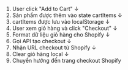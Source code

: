 1. User click "Add to Cart"
   ↓
2. Sản phẩm được thêm vào state cartItems
   ↓
3. cartItems được lưu vào localStorage
   ↓
4. User xem giỏ hàng và click "Checkout"
   ↓
5. Format dữ liệu giỏ hàng cho Shopify
   ↓
6. Gọi API tạo checkout
   ↓
7. Nhận URL checkout từ Shopify
   ↓
8. Clear giỏ hàng local
   ↓
9. Chuyển hướng đến trang checkout Shopify